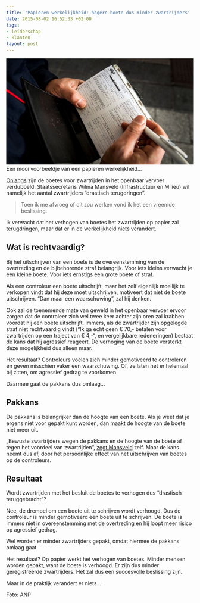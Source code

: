 ```yaml
---
title: 'Papieren werkelijkheid: hogere boete dus minder zwartrijders'
date: 2015-08-02 16:52:33 +02:00
tags:
- leiderschap
- klanten
layout: post
---
```


![Boete](/content/images/2015/08/boete.jpg)
Een mooi voorbeeldje van een papieren werkelijkheid...

[Onlangs](http://www.nu.nl/politiek/4077631/boete-zwartrijden-wordt-verdubbeld-70-euro-.html) zijn de boetes voor zwartrijden in het openbaar vervoer verdubbeld. Staatssecretaris Wilma Mansveld (Infrastructuur en Milieu) wil namelijk het aantal zwartrijders “drastisch terugdringen”.

> Toen ik me afvroeg of dit zou werken vond ik het een vreemde beslissing.

Ik verwacht dat het verhogen van boetes het zwartrijden op papier zal terugdringen, maar dat er in de werkelijkheid niets verandert.

## Wat is rechtvaardig?
Bij het uitschrijven van een boete is de overeenstemming van de overtreding en de bijbehorende straf belangrijk. Voor iets kleins verwacht je een kleine boete. Voor iets ernstigs een grote boete of straf.

Als een controleur een boete uitschrijft, maar het zelf eigenlijk moeilijk te verkopen vindt dat hij deze moet uitschrijven, motiveert dat niet de boete uitschrijven. “Dan maar een waarschuwing”, zal hij denken.

Ook zal de toenemende mate van geweld in het openbaar vervoer ervoor zorgen dat de controleer zich wel twee keer achter zijn oren zal krabben voordat hij een boete uitschrijft. Immers, als de zwartrijder zijn opgelegde straf niet rechtvaardig vindt (“Ik ga écht geen € 70,- betalen voor zwartrijden op een traject van € 4,-“, en vergelijkbare redeneringen) bestaat de kans dat hij agressief reageert. De verhoging van de boete versterkt deze mogelijkheid dus alleen maar.

Het resultaat? Controleurs voelen zich minder gemotiveerd te controleren en geven misschien vaker een waarschuwing. Of, ze laten het er helemaal bij zitten, om agressief gedrag te voorkomen.

Daarmee gaat de pakkans dus omlaag…

## Pakkans
De pakkans is belangrijker dan de hoogte van een boete. Als je weet dat je ergens niet voor gepakt kunt worden, dan maakt de hoogte van de boete niet meer uit.

„Bewuste zwartrijders wegen de pakkans en de hoogte van de boete af tegen het voordeel van zwartrijden”, [zegt Mansveld](http://www.metronieuws.nl/binnenland/2015/06/boete-voor-zwartrijden-verdubbeld-naar-70-euro) zelf. Maar de kans neemt dus af, door het persoonlijke effect van het uitschrijven van boetes op de controleurs.

## Resultaat
Wordt zwartrijden met het besluit de boetes te verhogen dus “drastisch teruggebracht”?

Nee, de drempel om een boete uit te schrijven wordt verhoogd. Dus de controleur is minder gemotiveerd een boete uit te schrijven. De boete is immers niet in overeenstemming met de overtreding en hij loopt meer risico op agressief gedrag.

Wel worden er minder zwartrijders gepakt, omdat hiermee de pakkans omlaag gaat.

Het resultaat? Op papier werkt het verhogen van boetes. Minder mensen worden gepakt, want de boete is verhoogd. Er zijn dus minder geregistreerde zwartrijders. Het zal dus een succesvolle beslissing zijn.

Maar in de praktijk verandert er niets...

Foto: ANP